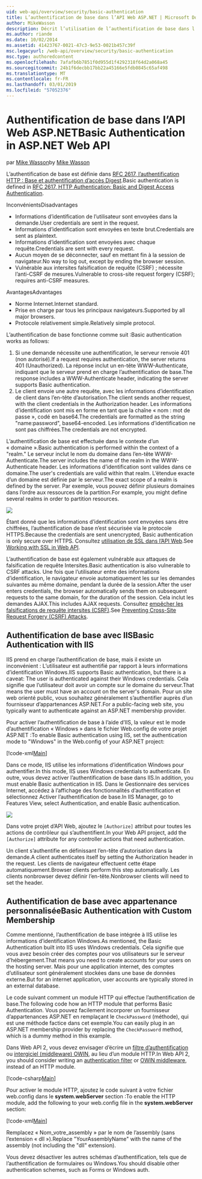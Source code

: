 ```yaml
---
uid: web-api/overview/security/basic-authentication
title: L’authentification de base dans l’API Web ASP.NET | Microsoft Docs
author: MikeWasson
description: Décrit l’utilisation de l’authentification de base dans l’API Web ASP.NET.
ms.author: riande
ms.date: 10/02/2014
ms.assetid: 41423767-0021-47c3-9e53-0021b457c39f
msc.legacyurl: /web-api/overview/security/basic-authentication
msc.type: authoredcontent
ms.openlocfilehash: 7afafb6b7851f0d955d1f4292318f64d2a068a45
ms.sourcegitcommit: 24b1f6decbb17bb22a45166e5fdb0845c65af498
ms.translationtype: MT
ms.contentlocale: fr-FR
ms.lasthandoff: 03/01/2019
ms.locfileid: "57052376"
---
```

<a name="basic-authentication-in-aspnet-web-api"></a><span data-ttu-id="3bc69-103">Authentification de base dans l’API Web ASP.NET</span><span class="sxs-lookup"><span data-stu-id="3bc69-103">Basic Authentication in ASP.NET Web API</span></span>
====================
<span data-ttu-id="3bc69-104">par [Mike Wasson](https://github.com/MikeWasson)</span><span class="sxs-lookup"><span data-stu-id="3bc69-104">by [Mike Wasson](https://github.com/MikeWasson)</span></span>

<span data-ttu-id="3bc69-105">L’authentification de base est définie dans [RFC 2617, l’authentification HTTP : Base et authentification d’accès Digest](http://www.ietf.org/rfc/rfc2617.txt).</span><span class="sxs-lookup"><span data-stu-id="3bc69-105">Basic authentication is defined in [RFC 2617, HTTP Authentication: Basic and Digest Access Authentication](http://www.ietf.org/rfc/rfc2617.txt).</span></span>

<span data-ttu-id="3bc69-106">Inconvénients</span><span class="sxs-lookup"><span data-stu-id="3bc69-106">Disadvantages</span></span>

- <span data-ttu-id="3bc69-107">Informations d’identification de l’utilisateur sont envoyées dans la demande.</span><span class="sxs-lookup"><span data-stu-id="3bc69-107">User credentials are sent in the request.</span></span>
- <span data-ttu-id="3bc69-108">Informations d’identification sont envoyées en texte brut.</span><span class="sxs-lookup"><span data-stu-id="3bc69-108">Credentials are sent as plaintext.</span></span>
- <span data-ttu-id="3bc69-109">Informations d’identification sont envoyées avec chaque requête.</span><span class="sxs-lookup"><span data-stu-id="3bc69-109">Credentials are sent with every request.</span></span>
- <span data-ttu-id="3bc69-110">Aucun moyen de se déconnecter, sauf en mettant fin à la session de navigateur.</span><span class="sxs-lookup"><span data-stu-id="3bc69-110">No way to log out, except by ending the browser session.</span></span>
- <span data-ttu-id="3bc69-111">Vulnérable aux intersites falsification de requête (CSRF) ; nécessite l’anti-CSRF de mesures.</span><span class="sxs-lookup"><span data-stu-id="3bc69-111">Vulnerable to cross-site request forgery (CSRF); requires anti-CSRF measures.</span></span>

<span data-ttu-id="3bc69-112">Avantages</span><span class="sxs-lookup"><span data-stu-id="3bc69-112">Advantages</span></span>

- <span data-ttu-id="3bc69-113">Norme Internet.</span><span class="sxs-lookup"><span data-stu-id="3bc69-113">Internet standard.</span></span>
- <span data-ttu-id="3bc69-114">Prise en charge par tous les principaux navigateurs.</span><span class="sxs-lookup"><span data-stu-id="3bc69-114">Supported by all major browsers.</span></span>
- <span data-ttu-id="3bc69-115">Protocole relativement simple.</span><span class="sxs-lookup"><span data-stu-id="3bc69-115">Relatively simple protocol.</span></span>

<span data-ttu-id="3bc69-116">L’authentification de base fonctionne comme suit :</span><span class="sxs-lookup"><span data-stu-id="3bc69-116">Basic authentication works as follows:</span></span>

1. <span data-ttu-id="3bc69-117">Si une demande nécessite une authentification, le serveur renvoie 401 (non autorisé).</span><span class="sxs-lookup"><span data-stu-id="3bc69-117">If a request requires authentication, the server returns 401 (Unauthorized).</span></span> <span data-ttu-id="3bc69-118">La réponse inclut un en-tête WWW-Authenticate, indiquant que le serveur prend en charge l’authentification de base.</span><span class="sxs-lookup"><span data-stu-id="3bc69-118">The response includes a WWW-Authenticate header, indicating the server supports Basic authentication.</span></span>
2. <span data-ttu-id="3bc69-119">Le client envoie une autre requête, avec les informations d’identification de client dans l’en-tête d’autorisation.</span><span class="sxs-lookup"><span data-stu-id="3bc69-119">The client sends another request, with the client credentials in the Authorization header.</span></span> <span data-ttu-id="3bc69-120">Les informations d’identification sont mis en forme en tant que la chaîne « nom : mot de passe », codé en base64.</span><span class="sxs-lookup"><span data-stu-id="3bc69-120">The credentials are formatted as the string "name:password", base64-encoded.</span></span> <span data-ttu-id="3bc69-121">Les informations d’identification ne sont pas chiffrées.</span><span class="sxs-lookup"><span data-stu-id="3bc69-121">The credentials are not encrypted.</span></span>

<span data-ttu-id="3bc69-122">L’authentification de base est effectuée dans le contexte d’un « domaine ».</span><span class="sxs-lookup"><span data-stu-id="3bc69-122">Basic authentication is performed within the context of a "realm."</span></span> <span data-ttu-id="3bc69-123">Le serveur inclut le nom du domaine dans l’en-tête WWW-Authenticate.</span><span class="sxs-lookup"><span data-stu-id="3bc69-123">The server includes the name of the realm in the WWW-Authenticate header.</span></span> <span data-ttu-id="3bc69-124">Les informations d’identification sont valides dans ce domaine.</span><span class="sxs-lookup"><span data-stu-id="3bc69-124">The user's credentials are valid within that realm.</span></span> <span data-ttu-id="3bc69-125">L’étendue exacte d’un domaine est définie par le serveur.</span><span class="sxs-lookup"><span data-stu-id="3bc69-125">The exact scope of a realm is defined by the server.</span></span> <span data-ttu-id="3bc69-126">Par exemple, vous pouvez définir plusieurs domaines dans l’ordre aux ressources de la partition.</span><span class="sxs-lookup"><span data-stu-id="3bc69-126">For example, you might define several realms in order to partition resources.</span></span>

![](basic-authentication/_static/image1.png)

<span data-ttu-id="3bc69-127">Étant donné que les informations d’identification sont envoyées sans être chiffrées, l’authentification de base n’est sécurisée via le protocole HTTPS.</span><span class="sxs-lookup"><span data-stu-id="3bc69-127">Because the credentials are sent unencrypted, Basic authentication is only secure over HTTPS.</span></span> <span data-ttu-id="3bc69-128">Consultez [utilisation de SSL dans l’API Web](working-with-ssl-in-web-api.md).</span><span class="sxs-lookup"><span data-stu-id="3bc69-128">See [Working with SSL in Web API](working-with-ssl-in-web-api.md).</span></span>

<span data-ttu-id="3bc69-129">L’authentification de base est également vulnérable aux attaques de falsification de requête Intersites.</span><span class="sxs-lookup"><span data-stu-id="3bc69-129">Basic authentication is also vulnerable to CSRF attacks.</span></span> <span data-ttu-id="3bc69-130">Une fois que l’utilisateur entre des informations d’identification, le navigateur envoie automatiquement les sur les demandes suivantes au même domaine, pendant la durée de la session.</span><span class="sxs-lookup"><span data-stu-id="3bc69-130">After the user enters credentials, the browser automatically sends them on subsequent requests to the same domain, for the duration of the session.</span></span> <span data-ttu-id="3bc69-131">Cela inclut les demandes AJAX.</span><span class="sxs-lookup"><span data-stu-id="3bc69-131">This includes AJAX requests.</span></span> <span data-ttu-id="3bc69-132">Consultez [empêcher les falsifications de requête intersites (CSRF)](preventing-cross-site-request-forgery-csrf-attacks.md).</span><span class="sxs-lookup"><span data-stu-id="3bc69-132">See [Preventing Cross-Site Request Forgery (CSRF) Attacks](preventing-cross-site-request-forgery-csrf-attacks.md).</span></span>

## <a name="basic-authentication-with-iis"></a><span data-ttu-id="3bc69-133">Authentification de base avec IIS</span><span class="sxs-lookup"><span data-stu-id="3bc69-133">Basic Authentication with IIS</span></span>

<span data-ttu-id="3bc69-134">IIS prend en charge l’authentification de base, mais il existe un inconvénient : L’utilisateur est authentifié par rapport à leurs informations d’identification Windows.</span><span class="sxs-lookup"><span data-stu-id="3bc69-134">IIS supports Basic authentication, but there is a caveat: The user is authenticated against their Windows credentials.</span></span> <span data-ttu-id="3bc69-135">Cela signifie que l’utilisateur doit avoir un compte sur le domaine du serveur.</span><span class="sxs-lookup"><span data-stu-id="3bc69-135">That means the user must have an account on the server's domain.</span></span> <span data-ttu-id="3bc69-136">Pour un site web orienté public, vous souhaitez généralement s’authentifier auprès d’un fournisseur d’appartenances ASP.NET.</span><span class="sxs-lookup"><span data-stu-id="3bc69-136">For a public-facing web site, you typically want to authenticate against an ASP.NET membership provider.</span></span>

<span data-ttu-id="3bc69-137">Pour activer l’authentification de base à l’aide d’IIS, la valeur est le mode d’authentification « Windows » dans le fichier Web.config de votre projet ASP.NET :</span><span class="sxs-lookup"><span data-stu-id="3bc69-137">To enable Basic authentication using IIS, set the authentication mode to "Windows" in the Web.config of your ASP.NET project:</span></span>

[!code-xml[Main](basic-authentication/samples/sample1.xml)]

<span data-ttu-id="3bc69-138">Dans ce mode, IIS utilise les informations d’identification Windows pour authentifier.</span><span class="sxs-lookup"><span data-stu-id="3bc69-138">In this mode, IIS uses Windows credentials to authenticate.</span></span> <span data-ttu-id="3bc69-139">En outre, vous devez activer l’authentification de base dans IIS.</span><span class="sxs-lookup"><span data-stu-id="3bc69-139">In addition, you must enable Basic authentication in IIS.</span></span> <span data-ttu-id="3bc69-140">Dans le Gestionnaire des services Internet, accédez à l’affichage des fonctionnalités d’authentification et sélectionnez Activer l’authentification de base.</span><span class="sxs-lookup"><span data-stu-id="3bc69-140">In IIS Manager, go to Features View, select Authentication, and enable Basic authentication.</span></span>

![](basic-authentication/_static/image2.png)

<span data-ttu-id="3bc69-141">Dans votre projet d’API Web, ajoutez le `[Authorize]` attribut pour toutes les actions de contrôleur qui s’authentifient.</span><span class="sxs-lookup"><span data-stu-id="3bc69-141">In your Web API project, add the `[Authorize]` attribute for any controller actions that need authentication.</span></span>

<span data-ttu-id="3bc69-142">Un client s’authentifie en définissant l’en-tête d’autorisation dans la demande.</span><span class="sxs-lookup"><span data-stu-id="3bc69-142">A client authenticates itself by setting the Authorization header in the request.</span></span> <span data-ttu-id="3bc69-143">Les clients de navigateur effectuent cette étape automatiquement.</span><span class="sxs-lookup"><span data-stu-id="3bc69-143">Browser clients perform this step automatically.</span></span> <span data-ttu-id="3bc69-144">Les clients nonbrowser devez définir l’en-tête.</span><span class="sxs-lookup"><span data-stu-id="3bc69-144">Nonbrowser clients will need to set the header.</span></span>

## <a name="basic-authentication-with-custom-membership"></a><span data-ttu-id="3bc69-145">Authentification de base avec appartenance personnalisée</span><span class="sxs-lookup"><span data-stu-id="3bc69-145">Basic Authentication with Custom Membership</span></span>

<span data-ttu-id="3bc69-146">Comme mentionné, l’authentification de base intégrée à IIS utilise les informations d’identification Windows.</span><span class="sxs-lookup"><span data-stu-id="3bc69-146">As mentioned, the Basic Authentication built into IIS uses Windows credentials.</span></span> <span data-ttu-id="3bc69-147">Cela signifie que vous avez besoin créer des comptes pour vos utilisateurs sur le serveur d’hébergement.</span><span class="sxs-lookup"><span data-stu-id="3bc69-147">That means you need to create accounts for your users on the hosting server.</span></span> <span data-ttu-id="3bc69-148">Mais pour une application internet, des comptes d’utilisateur sont généralement stockées dans une base de données externe.</span><span class="sxs-lookup"><span data-stu-id="3bc69-148">But for an internet application, user accounts are typically stored in an external database.</span></span>

<span data-ttu-id="3bc69-149">Le code suivant comment un module HTTP qui effectue l’authentification de base.</span><span class="sxs-lookup"><span data-stu-id="3bc69-149">The following code how an HTTP module that performs Basic Authentication.</span></span> <span data-ttu-id="3bc69-150">Vous pouvez facilement incorporer un fournisseur d’appartenances ASP.NET en remplaçant le `CheckPassword` (méthode), qui est une méthode factice dans cet exemple.</span><span class="sxs-lookup"><span data-stu-id="3bc69-150">You can easily plug in an ASP.NET membership provider by replacing the `CheckPassword` method, which is a dummy method in this example.</span></span>

<span data-ttu-id="3bc69-151">Dans Web API 2, vous devez envisager d’écrire un [filtre d’authentification](authentication-filters.md) ou [intergiciel (middleware) OWIN](../../../aspnet/overview/owin-and-katana/index.md), au lieu d’un module HTTP.</span><span class="sxs-lookup"><span data-stu-id="3bc69-151">In Web API 2, you should consider writing an [authentication filter](authentication-filters.md) or [OWIN middleware](../../../aspnet/overview/owin-and-katana/index.md), instead of an HTTP module.</span></span>

[!code-csharp[Main](basic-authentication/samples/sample2.cs)]

<span data-ttu-id="3bc69-152">Pour activer le module HTTP, ajoutez le code suivant à votre fichier web.config dans le **system.webServer** section :</span><span class="sxs-lookup"><span data-stu-id="3bc69-152">To enable the HTTP module, add the following to your web.config file in the **system.webServer** section:</span></span>

[!code-xml[Main](basic-authentication/samples/sample3.xml?highlight=4)]

<span data-ttu-id="3bc69-153">Remplacez « Nom_votre_assembly » par le nom de l’assembly (sans l’extension « dll »).</span><span class="sxs-lookup"><span data-stu-id="3bc69-153">Replace "YourAssemblyName" with the name of the assembly (not including the "dll" extension).</span></span>

<span data-ttu-id="3bc69-154">Vous devez désactiver les autres schémas d’authentification, tels que de l’authentification de formulaires ou Windows.</span><span class="sxs-lookup"><span data-stu-id="3bc69-154">You should disable other authentication schemes, such as Forms or Windows auth.</span></span>

